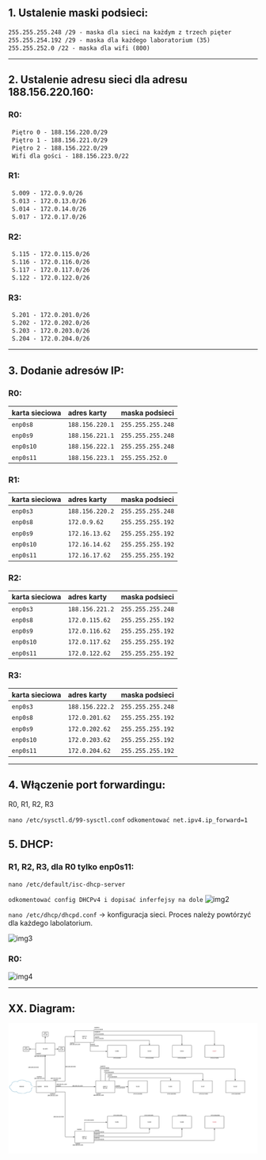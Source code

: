  ## 1. Ustalenie maski podsieci: 
    255.255.255.248 /29 - maska dla sieci na każdym z trzech pięter 
    255.255.254.192 /29 - maska dla każdego laboratorium (35)
    255.255.252.0 /22 - maska dla wifi (800)
 ----------------------------------------------------------
 ## 2. Ustalenie adresu sieci dla adresu 188.156.220.160:
 
 ### R0:
     Piętro 0 - 188.156.220.0/29
     Piętro 1 - 188.156.221.0/29
     Piętro 2 - 188.156.222.0/29
     Wifi dla gości - 188.156.223.0/22 
 ### R1: 
     S.009 - 172.0.9.0/26
     S.013 - 172.0.13.0/26
     S.014 - 172.0.14.0/26
     S.017 - 172.0.17.0/26
  ### R2: 
     S.115 - 172.0.115.0/26
     S.116 - 172.0.116.0/26
     S.117 - 172.0.117.0/26
     S.122 - 172.0.122.0/26
   ### R3: 
     S.201 - 172.0.201.0/26
     S.202 - 172.0.202.0/26
     S.203 - 172.0.203.0/26
     S.204 - 172.0.204.0/26
  ----------------------------------------------------------
  ## 3. Dodanie adresów IP:
  
  ### R0:
  
| karta sieciowa | adres karty | maska podsieci |
| --------- |:-------------| :---------------|
| ``enp0s8`` | ``188.156.220.1`` | ``255.255.255.248`` |
| ``enp0s9`` | ``188.156.221.1`` | ``255.255.255.248`` |
| ``enp0s10`` | ``188.156.222.1`` | ``255.255.255.248`` |
| ``enp0s11`` | ``188.156.223.1`` | ``255.255.252.0`` |

      
  ### R1:
  
| karta sieciowa | adres karty | maska podsieci |
| --------- |:-------------| :---------------|
| ``enp0s3`` | ``188.156.220.2`` | ``255.255.255.248`` |
| ``enp0s8`` | ``172.0.9.62`` | ``255.255.255.192`` |
| ``enp0s9`` | ``172.16.13.62`` | ``255.255.255.192`` |
| ``enp0s10`` | ``172.16.14.62`` | ``255.255.255.192`` |
| ``enp0s11`` | ``172.16.17.62`` | ``255.255.255.192`` |
   
    
   ### R2:
   
| karta sieciowa | adres karty | maska podsieci |
| --------- |:-------------| :---------------|
| ``enp0s3`` | ``188.156.221.2`` | ``255.255.255.248`` |
| ``enp0s8`` | ``172.0.115.62`` | ``255.255.255.192`` |
| ``enp0s9`` | ``172.0.116.62`` | ``255.255.255.192`` |
| ``enp0s10`` | ``172.0.117.62`` | ``255.255.255.192`` |
| ``enp0s11`` | ``172.0.122.62`` | ``255.255.255.192`` |


   ### R3:
   
| karta sieciowa | adres karty | maska podsieci |
| --------- |:-------------| :---------------|
| ``enp0s3`` | ``188.156.222.2`` | ``255.255.255.248`` |
| ``enp0s8`` | ``172.0.201.62`` | ``255.255.255.192`` |
| ``enp0s9`` | ``172.0.202.62`` | ``255.255.255.192`` |
| ``enp0s10`` | ``172.0.203.62`` | ``255.255.255.192`` |
| ``enp0s11`` | ``172.0.204.62`` | ``255.255.255.192`` |

      
 
 
----------------------------------------------------------
## 4. Włączenie port forwardingu:
R0, R1, R2, R3

``nano /etc/sysctl.d/99-sysctl.conf``
``odkomentować net.ipv4.ip_forward=1``

## 5. DHCP:
### R1, R2, R3, dla R0 tylko enp0s11:
  ``nano /etc/default/isc-dhcp-server``
  
  ``odkomentować config DHCPv4 i dopisać inferfejsy na dole``
  ![img2](https://i.imgur.com/7Pa9cTL.png)
   
   ``nano /etc/dhcp/dhcpd.conf`` -> konfiguracja sieci. Proces należy powtórzyć dla każdego labolatorium.

 ![img3](https://i.imgur.com/C4FrplK.png)
  
    
 ### R0:
 ![img4](https://i.imgur.com/ygI9yid.png)


----------------------------------------------------------
## XX. Diagram:
![diag](zadanie2_diagr.png)

